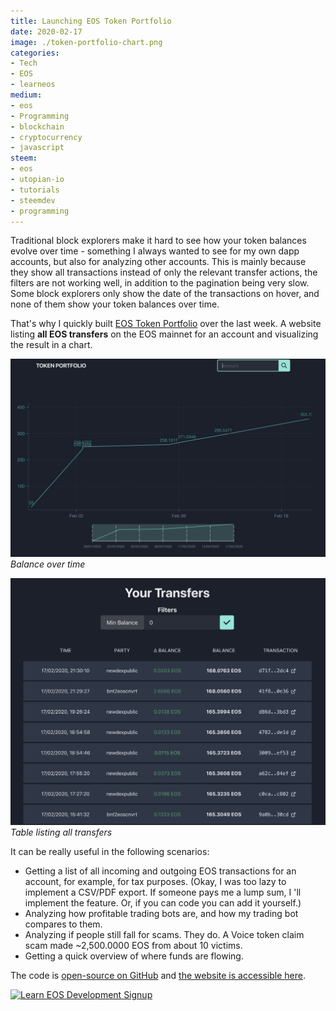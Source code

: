 ```yaml
---
title: Launching EOS Token Portfolio
date: 2020-02-17
image: ./token-portfolio-chart.png
categories:
- Tech
- EOS
- learneos
medium:
- eos
- Programming
- blockchain
- cryptocurrency
- javascript
steem:
- eos
- utopian-io
- tutorials
- steemdev
- programming
---
```


Traditional block explorers make it hard to see how your token balances evolve over time - something I always wanted to see for my own dapp accounts, but also for analyzing other accounts.
This is mainly because they show all transactions instead of only the relevant transfer actions, the filters are not working well, in addition to the pagination being very slow.
Some block explorers only show the date of the transactions on hover, and none of them show your token balances over time.

That's why I quickly built [EOS Token Portfolio](https://mrtoph.github.io/token-portfolio/) over the last week.
A website listing **all EOS transfers** on the EOS mainnet for an account and visualizing the result in a chart.

![EOS Token Portfolio](./token-portfolio-chart.png)
_Balance over time_

![EOS Token Portfolio](./token-portfolio-table.png)
_Table listing all transfers_

It can be really useful in the following scenarios:

* Getting a list of all incoming and outgoing EOS transactions for an account, for example, for tax purposes. (Okay, I was too lazy to implement a CSV/PDF export. If someone pays me a lump sum, I 'll implement the feature. Or, if you can code you can add it yourself.)
* Analyzing how profitable trading bots are, and how my trading bot compares to them.
* Analyzing if people still fall for scams. They do. A Voice token claim scam made ~2,500.0000 EOS from about 10 victims.
* Getting a quick overview of where funds are flowing.

The code is [open-source on GitHub](https://github.com/MrToph/token-portfolio) and [the website is accessible here](https://mrtoph.github.io/token-portfolio/).

[![Learn EOS Development Signup](https://cmichel.io/images/learneos_subscribe.png)](https://learneos.dev#modal)
